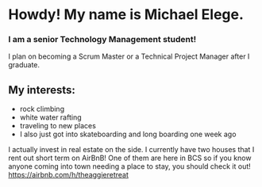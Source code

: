 # Howdy! My name is Michael Elege. 
### I am a senior Technology Management student! 
I plan on becoming a Scrum Master or a Technical Project Manager after I graduate. 

## My interests: 
- rock climbing 
- white water rafting
- traveling to new places
- I also just got into skateboarding and long boarding one week ago

I actually invest in real estate on the side. I currently have two houses that I rent out short term on AirBnB! 
One of them are here in BCS so if you know anyone coming into town needing a place to stay, you should check it out! https://airbnb.com/h/theaggieretreat
